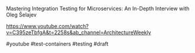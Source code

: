 Mastering Integration Testing for Microservices: An In-Depth Interview with Oleg Šelajev

https://www.youtube.com/watch?v=C395zeTbfgA&t=2258s&ab_channel=ArchitectureWeekly

#youtube #test-containers #testing
#draft